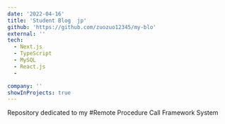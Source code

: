 ```yaml
---
date: '2022-04-16'
title: 'Student Blog  jp'
github: 'https://github.com/zuozuo12345/my-blo'
external: ''
tech:
  - Next.js
  - TypeScript
  - MySQL
  - React.js
  - 

company: ''
showInProjects: true
---
```

Repository dedicated to my #Remote Procedure Call Framework System
